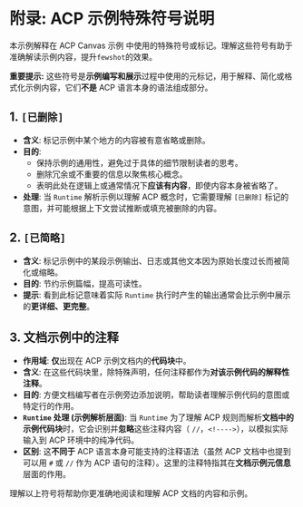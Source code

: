 # 附录: ACP 示例特殊符号说明

本示例解释在 ACP Canvas 示例 中使用的特殊符号或标记。理解这些符号有助于准确解读示例内容，提升`fewshot`的效果。

**重要提示:** 这些符号是**示例编写和展示**过程中使用的元标记，用于解释、简化或格式化示例内容，它们**不是** ACP 语言本身的语法组成部分。

## 1. `[已删除]`

*   **含义**: 标记示例中某个地方的内容被有意省略或删除。
*   **目的**:
    *   保持示例的通用性，避免过于具体的细节限制读者的思考。
    *   删除冗余或不重要的信息以聚焦核心概念。
    *   表明此处在逻辑上或通常情况下**应该有内容**，即使内容本身被省略了。
*   **处理**: 当 `Runtime` 解析示例以理解 ACP 概念时，它需要理解 `[已删除]` 标记的意图，并可能根据上下文尝试推断或填充被删除的内容。

## 2. `[已简略]`

*   **含义**: 标记示例中的某段示例输出、日志或其他文本因为原始长度过长而被简化或缩略。
*   **目的**: 节约示例篇幅，提高可读性。
*   **提示**: 看到此标记意味着实际 `Runtime` 执行时产生的输出通常会比示例中展示的**更详细、更完整**。

## 3. 文档示例中的注释

*   **作用域**: **仅**出现在 ACP 示例文档内的**代码块**中。
*   **含义**: 在这些代码块里，除特殊声明，任何注释都作为**对该示例代码的解释性注释**。
*   **目的**: 方便文档编写者在示例旁边添加说明，帮助读者理解示例代码的意图或特定行的作用。
*   **`Runtime` 处理 (示例解析层面)**: 当 `Runtime` 为了理解 ACP 规则而解析**文档中的示例代码块**时，它会识别并**忽略**这些注释内容（ `//`，`<!---->`），以模拟实际输入到 ACP 环境中的纯净代码。
*   **区别**: 这**不同于** ACP 语言本身可能支持的注释语法（虽然 ACP 文档中也提到可以用 `#` 或 `//` 作为 ACP 语句的注释）。这里的注释特指其在**文档示例元信息**层面的作用。

理解以上符号将帮助你更准确地阅读和理解 ACP 文档的内容和示例。